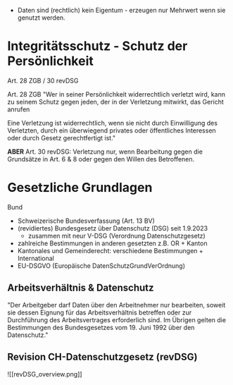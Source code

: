 - Daten sind (rechtlich) kein Eigentum - erzeugen nur Mehrwert wenn sie genutzt werden.



# Integritätsschutz - Schutz der Persönlichkeit

Art. 28 ZGB / 30 revDSG

Art. 28 ZGB
"Wer in seiner Persönlichkeit widerrechtlich verletzt wird, kann zu seinem Schutz gegen 
jeden, der in der Verletzung mitwirkt, das Gericht anrufen

Eine Verletzung ist widerrechtlich, wenn sie nicht durch Einwilligung des Verletzten, durch 
ein überwiegend privates oder öffentliches Interessen oder durch Gesetz gerechtfertigt 
ist."

**ABER** Art. 30 revDSG:
Verletzung nur, wenn Bearbeitung gegen die Grundsätze in Art. 6 & 8 oder gegen den Willen des Betroffenen.




# Gesetzliche Grundlagen

Bund
- Schweizerische Bundesverfassung (Art. 13 BV)
- (revidiertes) Bundesgesetz über Datenschutz (DSG) seit 1.9.2023
	- zusammen mit neur V-DSG (Verordnung Datenschutzgesetz)
- zahlreiche Bestimmungen in anderen gesetzten z.B. OR
\+ Kanton
- Kantonales und Gemeinderecht: verschiedene Bestimmungen
\+ International
- EU-DSGVO (Europäische DatenSchutzGrundVerOrdnung)


## Arbeitsverhältnis & Datenschutz
"Der Arbeitgeber darf Daten über den Arbeitnehmer nur 
bearbeiten, soweit sie dessen Eignung für das Arbeitsverhältnis 
betreffen oder zur Durchführung des Arbeitsvertrages
erforderlich sind. Im Übrigen gelten die Bestimmungen des 
Bundesgesetzes vom 19. Juni 1992 über den Datenschutz."


## Revision CH-Datenschutzgesetz (revDSG)
![[revDSG_overview.png]]